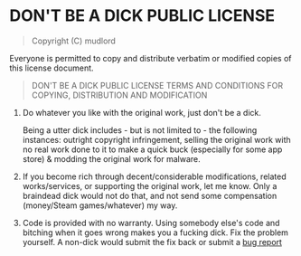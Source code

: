 # DON'T BE A DICK PUBLIC LICENSE

> Copyright (C) mudlord
 
 Everyone is permitted to copy and distribute verbatim or modified
 copies of this license document.

> DON'T BE A DICK PUBLIC LICENSE
> TERMS AND CONDITIONS FOR COPYING, DISTRIBUTION AND MODIFICATION

 1. Do whatever you like with the original work, just don't be a dick.

     Being a utter dick includes - but is not limited to - the following instances: outright copyright infringement, selling the original      work with no real work done to it to make a quick buck (especially for some app store) & modding the original work for malware.

 2. If you become rich through decent/considerable modifications, related works/services, or supporting the original work,
 let me know. Only a braindead dick would not do that, and not send some compensation (money/Steam games/whatever) my way.
 
 3. Code is provided with no warranty. Using somebody else's code and bitching when it goes wrong makes 
 you a fucking dick. Fix the problem yourself. A non-dick would submit the fix back or submit a [bug report](https://www.chiark.greenend.org.uk/~sgtatham/bugs.html)
